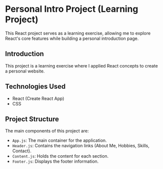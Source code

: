 # Personal Intro Project (Learning Project)

This React project serves as a learning exercise, allowing me to explore React's core features while building a personal introduction page.

## Introduction

This project is a learning exercise where I applied React concepts to create a personal website.

## Technologies Used

- React (Create React App)
- CSS

## Project Structure

The main components of this project are:

- `App.js`: The main container for the application.
- `Header.js`: Contains the navigation links (About Me, Hobbies, Skills, Contact).
- `Content.js`: Holds the content for each section.
- `Footer.js`: Displays the footer information.
